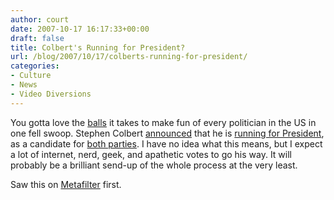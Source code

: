 ```yaml
---
author: court
date: 2007-10-17 16:17:33+00:00
draft: false
title: Colbert's Running for President?
url: /blog/2007/10/17/colberts-running-for-president/
categories:
- Culture
- News
- Video Diversions
---
```


You gotta love the [balls](http://www.vallentyne.com/blog/2006/05/02/colberts-got-them-big-ones-too/) it takes to make fun of every politician in the US in one fell swoop.  Stephen Colbert [announced](http://www.indecision2008.com/blog.jhtml?c=ts&loc=tagCloud&searchType=tag&term=blog_tag_the_colbert_report) that he is [running for President](http://www.editorandpublisher.com/eandp/news/article_display.jsp?vnu_content_id=1003657754), as a candidate for [both parties](http://jam.canoe.ca/Television/2007/10/17/4582073-ap.html).  I have no idea what this means, but I expect a lot of internet, nerd, geek, and apathetic votes to go his way.  It will probably be a brilliant send-up of the whole process at the very least.

Saw this on [Metafilter](http://www.metafilter.com/65621/Stephen-Colbert-is-running-for-president-in-South-Carolina) first.
